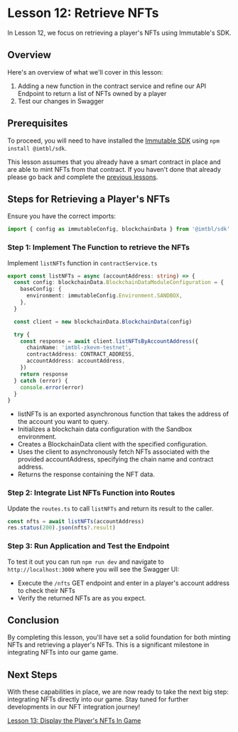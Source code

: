 # Lesson 12: Retrieve NFTs
In Lesson 12, we focus on retrieving a player's NFTs using Immutable's SDK.

## Overview
Here's an overview of what we'll cover in this lesson:
1. Adding a new function in the contract service and refine our API Endpoint to return a list of NFTs owned by a player
2. Test our changes in Swagger

## Prerequisites
To proceed, you will need to have installed the [Immutable SDK](https://docs.immutable.com/docs/zkEVM/sdks/typescript) using `npm install @imtbl/sdk`.

This lesson assumes that you already have a smart contract in place and are able to mint NFTs from that contract. If you haven't done that already please go back and complete the [previous lessons](../10-Minting-Endpoint/README.md).

## Steps for Retrieving a Player's NFTs

Ensure you have the correct imports:

```typescript
import { config as immutableConfig, blockchainData } from '@imtbl/sdk'
```

### Step 1: Implement The Function to retrieve the NFTs

Implement `listNFTs` function in `contractService.ts`

```typescript
export const listNFTs = async (accountAddress: string) => {
  const config: blockchainData.BlockchainDataModuleConfiguration = {
    baseConfig: {
      environment: immutableConfig.Environment.SANDBOX,
    },
  }

  const client = new blockchainData.BlockchainData(config)

  try {
    const response = await client.listNFTsByAccountAddress({
      chainName: 'imtbl-zkevm-testnet',
      contractAddress: CONTRACT_ADDRESS,
      accountAddress: accountAddress,
    })
    return response
  } catch (error) {
    console.error(error)
  }
}
```
- listNFTs is an exported asynchronous function that takes the address of the account you want to query.
- Initializes a blockchain data configuration with the Sandbox environment.
- Creates a BlockchainData client with the specified configuration.
- Uses the client to asynchronously fetch NFTs associated with the provided accountAddress, specifying the chain name and contract address.
- Returns the response containing the NFT data.

### Step 2: Integrate List NFTs Function into Routes
Update the `routes.ts` to call `listNFTs` and return its result to the caller.

```typescript
const nfts = await listNFTs(accountAddress)
res.status(200).json(nfts?.result)
```

### Step 3: Run Application and Test the Endpoint
To test it out you can run `npm run dev` and navigate to `http://localhost:3000` where you will see the Swagger UI:
- Execute the `/nfts` GET endpoint and enter in a player's account address to check their NFTs
- Verify the returned NFTs are as you expect.

## Conclusion
By completing this lesson, you'll have set a solid foundation for both minting NFTs and retrieving a player's NFTs. This is a significant milestone in integrating NFTs into our game game.

## Next Steps
With these capabilities in place, we are now ready to take the next big step: integrating NFTs directly into our game. Stay tuned for further developments in our NFT integration journey!

[Lesson 13: Display the Player's NFTs In Game](../13-display-the-nfts-in-game/README.md)
